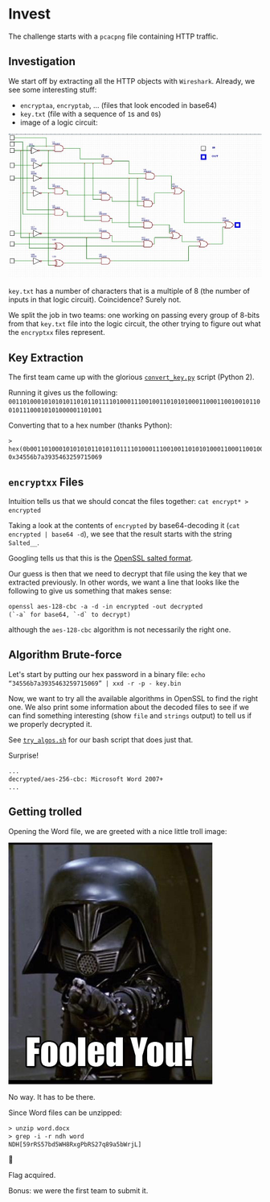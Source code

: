 # Invest
The challenge starts with a `pcacpng` file containing HTTP traffic.

## Investigation
We start off by extracting all the HTTP objects with `Wireshark`.
Already, we see some interesting stuff:
- `encryptaa`, `encryptab`, ... (files that look encoded in base64)
- `key.txt` (file with a sequence of `1`s and `0`s)
- image of a logic circuit:

![Logic circuit](circuit.jpeg)

`key.txt` has a number of characters that is a multiple of 8 (the number of
inputs in that logic circuit). Coincidence? Surely not.

We split the job in two teams: one working on passing every group of 8-bits from
that `key.txt` file into the logic circuit, the other trying to figure out what
the `encryptxx` files represent.


## Key Extraction
The first team came up with the glorious
[`convert_key.py`](convert_key.py) script (Python 2).

Running it gives us the following: 
`001101000101010101101011011110100011100100110101010001100011001001011001011100010101000001101001`

Converting that to a hex number (thanks Python):
```
> hex(0b001101000101010101101011011110100011100100110101010001100011001001011001011100010101000001101001)
0x34556b7a3935463259715069
```

## `encryptxx` Files
Intuition tells us that we should concat the files together:
`cat encrypt* > encrypted`

Taking a look at the contents of `encrypted` by base64-decoding it
(`cat encrypted | base64 -d`), we see that the result starts with the string
`Salted__`.

Googling tells us that this is the
[OpenSSL salted format](http://justsolve.archiveteam.org/wiki/OpenSSL_salted_format).

Our guess is then that we need to decrypt that file using the key that we
extracted previously. In other words, we want a line that looks like the
following to give us something that makes sense:

```
openssl aes-128-cbc -a -d -in encrypted -out decrypted
(`-a` for base64, `-d` to decrypt)
```
although the `aes-128-cbc` algorithm is not necessarily the right one.

## Algorithm Brute-force
Let's start by putting our hex password in a binary file:
`echo “34556b7a3935463259715069” | xxd -r -p - key.bin`

Now, we want to try all the available algorithms in OpenSSL to find the right
one. We also print some information about the decoded files to see if we can
find something interesting (show `file` and `strings` output) to tell us if we
properly decrypted it.

See [`try_algos.sh`](try_algos.sh) for our bash script that does just that.

Surprise!
```
...
decrypted/aes-256-cbc: Microsoft Word 2007+
...
```

## Getting trolled
Opening the Word file, we are greeted with a nice little troll image:

![Thanks, NDH.](troll.jpeg)

No way. It has to be there.

Since Word files can be unzipped:
```
> unzip word.docx
> grep -i -r ndh word
NDH[59rRS57bd5WH8RxgPbRS27q89a5bWrjL]
```

:tada:

Flag acquired.

Bonus: we were the first team to submit it.
